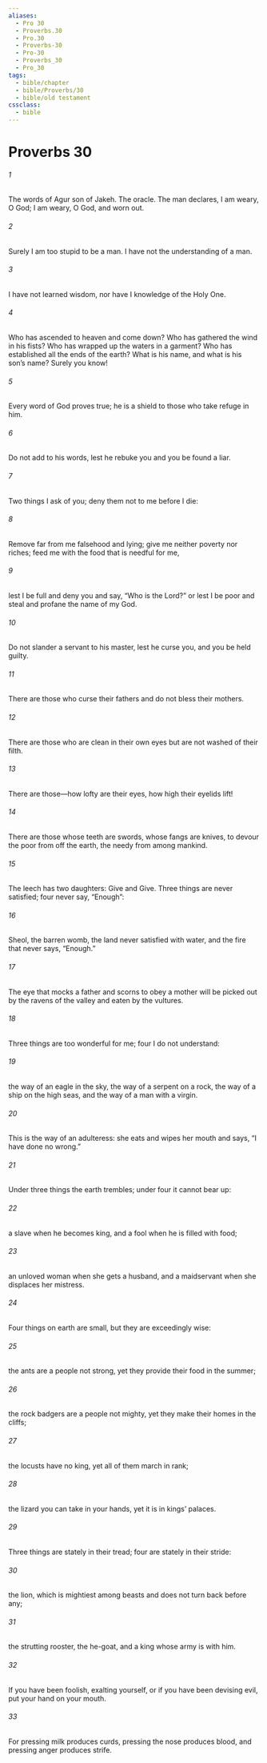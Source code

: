 ```yaml
---
aliases:
  - Pro 30
  - Proverbs.30
  - Pro.30
  - Proverbs-30
  - Pro-30
  - Proverbs_30
  - Pro_30
tags:
  - bible/chapter
  - bible/Proverbs/30
  - bible/old testament
cssclass:
  - bible
---
```


# Proverbs 30

###### 1
The words of Agur son of Jakeh. The oracle. The man declares, I am weary, O God; I am weary, O God, and worn out.
###### 2
Surely I am too stupid to be a man. I have not the understanding of a man.
###### 3
I have not learned wisdom, nor have I knowledge of the Holy One.
###### 4
Who has ascended to heaven and come down? Who has gathered the wind in his fists? Who has wrapped up the waters in a garment? Who has established all the ends of the earth? What is his name, and what is his son’s name? Surely you know!
###### 5
Every word of God proves true; he is a shield to those who take refuge in him.
###### 6
Do not add to his words, lest he rebuke you and you be found a liar.
###### 7
Two things I ask of you; deny them not to me before I die:
###### 8
Remove far from me falsehood and lying; give me neither poverty nor riches; feed me with the food that is needful for me,
###### 9
lest I be full and deny you and say, “Who is the Lord?” or lest I be poor and steal and profane the name of my God.
###### 10
Do not slander a servant to his master, lest he curse you, and you be held guilty.
###### 11
There are those who curse their fathers and do not bless their mothers.
###### 12
There are those who are clean in their own eyes but are not washed of their filth.
###### 13
There are those—how lofty are their eyes, how high their eyelids lift!
###### 14
There are those whose teeth are swords, whose fangs are knives, to devour the poor from off the earth, the needy from among mankind.
###### 15
The leech has two daughters: Give and Give. Three things are never satisfied; four never say, “Enough”:
###### 16
Sheol, the barren womb, the land never satisfied with water, and the fire that never says, “Enough.”
###### 17
The eye that mocks a father and scorns to obey a mother will be picked out by the ravens of the valley and eaten by the vultures.
###### 18
Three things are too wonderful for me; four I do not understand:
###### 19
the way of an eagle in the sky, the way of a serpent on a rock, the way of a ship on the high seas, and the way of a man with a virgin.
###### 20
This is the way of an adulteress: she eats and wipes her mouth and says, “I have done no wrong.”
###### 21
Under three things the earth trembles; under four it cannot bear up:
###### 22
a slave when he becomes king, and a fool when he is filled with food;
###### 23
an unloved woman when she gets a husband, and a maidservant when she displaces her mistress.
###### 24
Four things on earth are small, but they are exceedingly wise:
###### 25
the ants are a people not strong, yet they provide their food in the summer;
###### 26
the rock badgers are a people not mighty, yet they make their homes in the cliffs;
###### 27
the locusts have no king, yet all of them march in rank;
###### 28
the lizard you can take in your hands, yet it is in kings’ palaces.
###### 29
Three things are stately in their tread; four are stately in their stride:
###### 30
the lion, which is mightiest among beasts and does not turn back before any;
###### 31
the strutting rooster, the he-goat, and a king whose army is with him.
###### 32
If you have been foolish, exalting yourself, or if you have been devising evil, put your hand on your mouth.
###### 33
For pressing milk produces curds, pressing the nose produces blood, and pressing anger produces strife.



